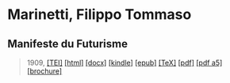 # Marinetti, Filippo Tommaso
## Manifeste du Futurisme

> 1909,  <a title="Source XML/TEI" class="mime48 tei" href="https://hurlus.github.io/tei/marinetti1909_futurisme.xml">[TEI]</a>  <a title="HTML une page" class="mime48 html" href="https://hurlus.github.io/marinetti1909_futurisme/marinetti1909_futurisme.html">[html]</a>  <a title="Bureautique (LibreOffice, MS.Word)" class="mime48 docx" href="https://hurlus.github.io/marinetti1909_futurisme/marinetti1909_futurisme.docx">[docx]</a>  <a title="Amazon.kindle" class="mime48 mobi" href="https://hurlus.github.io/marinetti1909_futurisme/marinetti1909_futurisme.mobi">[kindle]</a>  <a title="EPUB, pour liseuses et téléphones" class="mime48 epub" href="https://hurlus.github.io/marinetti1909_futurisme/marinetti1909_futurisme.epub">[epub]</a>  <a title="LaTeX" class="mime48 tex" href="https://hurlus.github.io/marinetti1909_futurisme/marinetti1909_futurisme.tex">[TeX]</a>  <a title="PDF à imprimer, A4 2 colonnes" class="mime48 pdf" href="https://hurlus.github.io/marinetti1909_futurisme/marinetti1909_futurisme.pdf">[pdf]</a>  <a title="PDF à lire, A5 une colonne" class="mime48 a5" href="https://hurlus.github.io/marinetti1909_futurisme/marinetti1909_futurisme_a5.pdf">[pdf a5]</a>  <a title="Brochure à agrafer, pdf imposé pour imprimante recto/verso" class="mime48 brochure" href="https://hurlus.github.io/marinetti1909_futurisme/marinetti1909_futurisme_brochure.pdf">[brochure]</a> 
